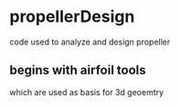# propellerDesign
code used to analyze and design propeller

## begins with airfoil tools
which are used as basis for 3d geoemtry
